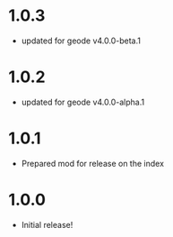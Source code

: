 # 1.0.3
- updated for geode v4.0.0-beta.1

# 1.0.2
- updated for geode v4.0.0-alpha.1

# 1.0.1
- Prepared mod for release on the index

# 1.0.0
- Initial release!
